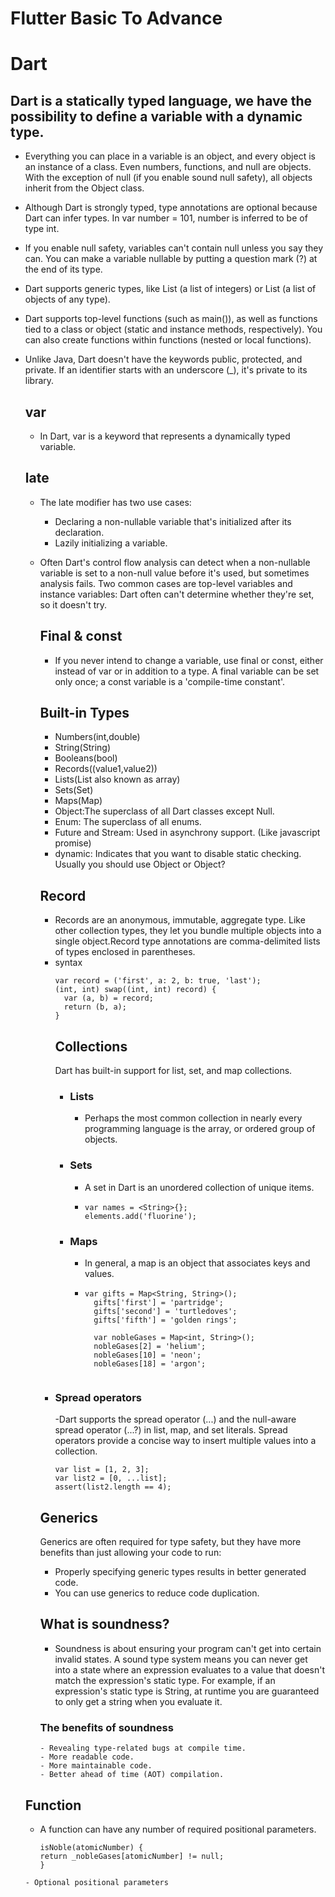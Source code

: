# Flutter Basic To Advance
# Dart
## Dart is a statically typed language, we have the possibility to define a variable with a dynamic type. 
- Everything you can place in a variable is an object, and every object is an instance of a class. Even numbers, functions, and null are objects. With the exception of null (if you enable sound null safety), all objects inherit from the Object class.

- Although Dart is strongly typed, type annotations are optional because Dart can infer types. In var number = 101, number is inferred to be of type int.
- If you enable null safety, variables can't contain null unless you say they can. You can make a variable nullable by putting a question mark (?) at the end of its type.
- Dart supports generic types, like List<int> (a list of integers) or List<Object> (a list of objects of any type).
- Dart supports top-level functions (such as main()), as well as functions tied to a class or object (static and instance methods, respectively). You can also create functions within functions (nested or local functions).
- Unlike Java, Dart doesn't have the keywords public, protected, and private. If an identifier starts with an underscore (_), it's private to its library.

## var
- In Dart, var is a keyword that represents a dynamically typed variable.

## late
- The late modifier has two use cases:
    - Declaring a non-nullable variable that's initialized after its declaration.
    - Lazily initializing a variable.
- Often Dart's control flow analysis can detect when a non-nullable variable is set to a non-null value before it's used, but sometimes analysis fails. Two common cases are top-level variables and instance variables: Dart often can't determine whether they're set, so it doesn't try.

  ## Final & const
  - If you never intend to change a variable, use final or const, either instead of var or in addition to a type. A final variable can be set only once; a const variable is a 'compile-time constant'.
  ## Built-in Types
  - Numbers(int,double)
  - String(String)
  - Booleans(bool)
  - Records((value1,value2))
  - Lists(List also known as array)
  - Sets(Set)
  - Maps(Map)
  - Object:The superclass of all Dart classes except Null.
  - Enum: The superclass of all enums.
  - Future and Stream: Used in asynchrony support. (Like javascript promise)
  - dynamic: Indicates that you want to disable static checking. Usually you should use Object or Object?
  ## Record
  - Records are an anonymous, immutable, aggregate type. Like other collection types, they let you bundle multiple objects into a single object.Record type annotations are comma-delimited lists of types enclosed in parentheses. 
  - syntax
    ```
    var record = ('first', a: 2, b: true, 'last');
    (int, int) swap((int, int) record) {
      var (a, b) = record;
      return (b, a);
    }
    ```
    ## Collections
    Dart has built-in support for list, set, and map collections.
    - ### Lists
         - Perhaps the most common collection in nearly every programming language is the array, or ordered group of objects. 
    - ### Sets
        - A set in Dart is an unordered collection of unique items.
        - ```
          var names = <String>{};
          elements.add('fluorine');
          ```
    - ### Maps
        - In general, a map is an object that associates keys and values.
        - ```
          var gifts = Map<String, String>();
            gifts['first'] = 'partridge';
            gifts['second'] = 'turtledoves';
            gifts['fifth'] = 'golden rings';
            
            var nobleGases = Map<int, String>();
            nobleGases[2] = 'helium';
            nobleGases[10] = 'neon';
            nobleGases[18] = 'argon';
        ```
   - ### Spread operators
     -Dart supports the spread operator (...) and the null-aware spread operator (...?) in list, map, and set literals. Spread operators provide a concise way to insert multiple values into a collection.
     ```
     var list = [1, 2, 3];
     var list2 = [0, ...list];
     assert(list2.length == 4);
     ```
  ## Generics
  Generics are often required for type safety, but they have more benefits than just allowing your code to run:
   - Properly specifying generic types results in better generated code.
   - You can use generics to reduce code duplication.
  ## What is soundness?
    - Soundness is about ensuring your program can't get into certain invalid states. A sound type system means you can never get into a state where an expression evaluates to a value that doesn't match the expression's static type. For example, if an expression's static type is String, at runtime you are guaranteed to only get a string when you evaluate it.
     ### The benefits of soundness
  
      - Revealing type-related bugs at compile time.
      - More readable code.
      - More maintainable code.
      - Better ahead of time (AOT) compilation.
## Function
- A function can have any number of required positional parameters.
  ```
  isNoble(atomicNumber) {
  return _nobleGases[atomicNumber] != null;
  }
  
```
- Optional positional parameters


  

